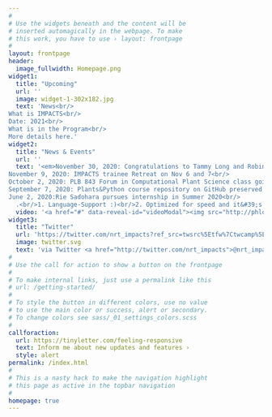 ```yaml
---
#
# Use the widgets beneath and the content will be
# inserted automagically in the webpage. To make
# this work, you have to use › layout: frontpage
#
layout: frontpage
header:
  image_fullwidth: Homepage.png
widget1:
  title: "Upcoming"
  url: ''
  image: widget-1-302x182.jpg
  text: 'News<br/>
What is IMPACTS<br/>
Date: 2021<br/>
What is in the Program<br/>
More details here.'
widget2:
  title: "News & Events"
  url: ''
  text: '<em>November 30, 2020: Congratulations to Tammy Long and Robin Buell who were recognized at the NatSci Awards Ceremony on November 20<br/>
November 9, 2020: IMPACTS trainee Retreat on Nov 6 and 7<br/>
October 2, 2020: PLB 843 Forum in Computational Plant Science class going on in full swing during Fall 2020<br/>
September 7, 2020: Plants&Python course repository on GitHub preserved for 1000 years on film in the Github Arctic Code Vault<br/>
June 2, 2020:Rie Sadohara pursues internship in Summer 2020<br/> 
  .<br/>1. Language-Support :)<br/>2. Optimized for speed and it&#39;s responsive.<br/>3. Built on <a href="http://foundation.zurb.com/">Foundation Framework</a>.<br/>4. Seven different Headers.<br/>5. Customizable navigation, footer,...'
  video: '<a href="#" data-reveal-id="videoModal"><img src="http://phlow.github.io/feeling-responsive/images/start-video-feeling-responsive-302x182.jpg" width="302" height="182" alt=""/></a>'
widget3:
  title: "Twitter"
  url: 'https://twitter.com/nrt_impacts?ref_src=twsrc%5Etfw%7Ctwcamp%5Eembeddedtimeline%7Ctwterm%5Eprofile%3Anrt_impacts&ref_url=https%3A%2F%2Fimpacts.natsci.msu.edu%2F'
  image: twitter.svg
  text: 'via Twitter <a href="http://twitter.com/nrt_impacts">@nrt_impacts</a>.'
#
# Use the call for action to show a button on the frontpage
#
# To make internal links, just use a permalink like this
# url: /getting-started/
#
# To style the button in different colors, use no value
# to use the main color or success, alert or secondary.
# To change colors see sass/_01_settings_colors.scss
#
callforaction:
  url: https://tinyletter.com/feeling-responsive
  text: Inform me about new updates and features ›
  style: alert
permalink: /index.html
#
# This is a nasty hack to make the navigation highlight
# this page as active in the topbar navigation
#
homepage: true
---
```

